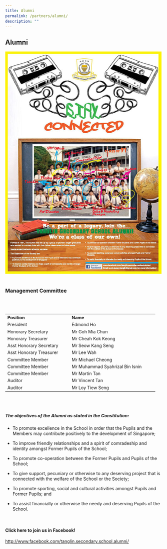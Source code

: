 ```yaml
---
title: Alumni
permalink: /partners/alumni/
description: ""
---
```

## Alumni
![](/images/tss-alumni%20(1).jpg)
<br>
<br>
### Management Committee
<br>
<table>  
  <tr>  
    <td><b>Position<b><td>  
    <td><b>Name<b><td>  
    
  <tr>  
  <tr>  
    <td> President<td>  
    <td>Edmond Ho<td>  
   
  <tr>  
  <tr>  
    <td>Honorary Secretary<td>  
    <td>Mr Goh Mia Chun<td>  
   
		  <tr>  
  <tr>  
    <td>Honorary Treasurer<td>  
    <td>Mr Cheah Kok Keong<td>  
  <tr>  
  <tr>
		  <tr>  
  <tr>  
    <td>Asst Honorary Secretary<td>  
    <td>Mr Seow Kang Seng<td>  
		<tr>  
  <tr>  
    <td>Asst Honorary Treasurer<td>  
    <td>Mr Lee Wah<td> 
		<tr>  
  <tr>  
    <td> Committee Member<td>  
    <td>Mr Michael Cheong<td> 
		<tr>  
  <tr>  
    <td>Committee Member <td>  
    <td>Mr Muhammad Syahrizal Bin Isnin<td> 
		<tr>  
  <tr>  
    <td>Committee Member <td>  
    <td>Mr Martin Tan<td> 
		<tr>  
  <tr>  
    <td>Auditor <td>  
    <td>Mr Vincent Tan<td> 
		<tr>  
  <tr>  
    <td>Auditor <td>  
    <td>Mr Loy Tiew Seng<td> 
</table>	
<br>
		<br>
		
##### The objectives of the Alumni as stated in the Constitution:
*   To promote excellence in the School in order that the Pupils and the Members may contribute positively to the development of Singapore;
*   To improve friendly relationships and a spirit of comradeship and identity amongst Former Pupils of the School;
*   To promote co-operation between the Former Pupils and Pupils of the School;
*   To give support, pecuniary or otherwise to any deserving project that is connected with the welfare of the School or the Society;
*   To promote sporting, social and cultural activities amongst Pupils and Former Pupils; and
*   To assist financially or otherwise the needy and deserving Pupils of the School.
		
	<br>
#### Click here to join us in Facebook!
http://www.facebook.com/tanglin.secondary.school.alumni/